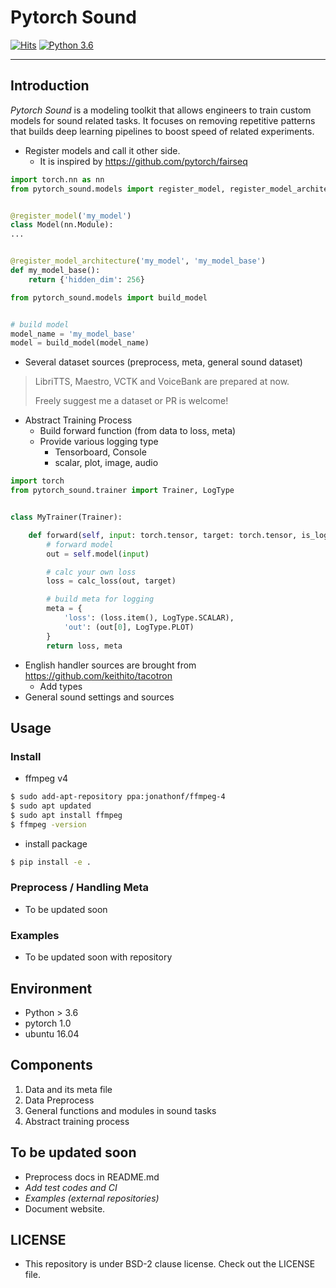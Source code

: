 # Pytorch Sound

[![Hits](https://hits.seeyoufarm.com/api/count/incr/badge.svg?url=https%3A%2F%2Fgithub.com%2FAppleholic%2Fpytorch_sound)](https://hits.seeyoufarm.com)
[![Python 3.6](https://img.shields.io/badge/python-3.6-blue.svg)](https://www.python.org/downloads/release/python-360/)

---


## Introduction

 *Pytorch Sound* is a modeling toolkit that allows engineers to train custom models for sound related tasks.
 It focuses on removing repetitive patterns that builds deep learning pipelines to boost speed of related experiments.


- Register models and call it other side.
  - It is inspired by https://github.com/pytorch/fairseq

```python
import torch.nn as nn
from pytorch_sound.models import register_model, register_model_architecture


@register_model('my_model')
class Model(nn.Module):
...


@register_model_architecture('my_model', 'my_model_base')
def my_model_base():
    return {'hidden_dim': 256}
```

```python
from pytorch_sound.models import build_model


# build model
model_name = 'my_model_base'
model = build_model(model_name)
```


- Several dataset sources (preprocess, meta, general sound dataset)

> LibriTTS, Maestro, VCTK and VoiceBank are prepared at now.
>
> Freely suggest me a dataset or PR is welcome!


- Abstract Training Process
  - Build forward function (from data to loss, meta)
  - Provide various logging type
    - Tensorboard, Console
    - scalar, plot, image, audio

```python
import torch
from pytorch_sound.trainer import Trainer, LogType


class MyTrainer(Trainer):

    def forward(self, input: torch.tensor, target: torch.tensor, is_logging: bool):
        # forward model
        out = self.model(input)

        # calc your own loss
        loss = calc_loss(out, target)

        # build meta for logging
        meta = {
            'loss': (loss.item(), LogType.SCALAR),
            'out': (out[0], LogType.PLOT)
        }
        return loss, meta
```


- English handler sources are brought from https://github.com/keithito/tacotron
  - Add types
- General sound settings and sources


## Usage

### Install

- ffmpeg v4

```bash
$ sudo add-apt-repository ppa:jonathonf/ffmpeg-4
$ sudo apt updated
$ sudo apt install ffmpeg
$ ffmpeg -version
```

- install package

```bash
$ pip install -e .
```


### Preprocess / Handling Meta

- To be updated soon


### Examples

- To be updated soon with repository


## Environment

- Python > 3.6
- pytorch 1.0
- ubuntu 16.04


## Components

1. Data and its meta file
2. Data Preprocess
3. General functions and modules in sound tasks
4. Abstract training process


## To be updated soon

- Preprocess docs in README.md
- *Add test codes and CI*
- *Examples (external repositories)*
- Document website.


## LICENSE

- This repository is under BSD-2 clause license. Check out the LICENSE file.
